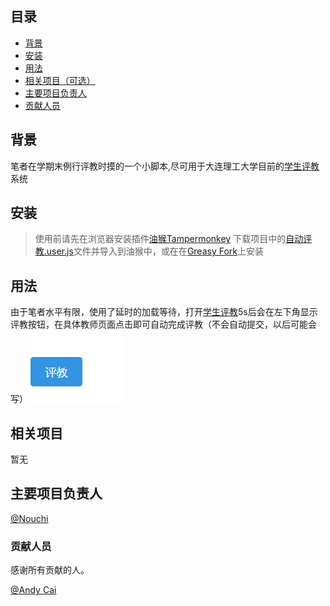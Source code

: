 ## 目录

- [背景](#背景)
- [安装](#安装)
- [用法](#用法)
- [相关项目（可选）](#相关项目)
- [主要项目负责人](#主要项目负责人)
- [贡献人员](#贡献人员)

## 背景

笔者在学期末例行评教时摸的一个小脚本,尽可用于大连理工大学目前的[学生评教](http://jxgl.dlut.edu.cn/evaluation-student-frontend/#/byTask)系统

## 安装

> 使用前请先在浏览器安装插件[油猴Tampermonkey](https://chrome.google.com/webstore/detail/tampermonkey/dhdgffkkebhmkfjojejmpbldmpobfkfo?utm_source=chrome-ntp-icon)
下载项目中的[自动评教.user.js](自动评教.user.js)文件并导入到油猴中，或在在[Greasy Fork](#)上安装

## 用法

由于笔者水平有限，使用了延时的加载等待，打开[学生评教](http://jxgl.dlut.edu.cn/evaluation-student-frontend/#/byTask)5s后会在左下角显示评教按钮，在具体教师页面点击即可自动完成评教（不会自动提交，以后可能会写）
![评教按钮](preview/评教按钮.png)

## 相关项目

暂无

## 主要项目负责人

[@Nouchi](https://github.com/Nouchi-Kousu)

### 贡献人员

感谢所有贡献的人。

[@Andy Cai](https://gitee.com/ITcyx)
